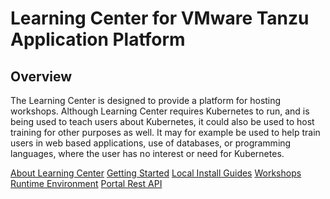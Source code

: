 # Learning Center for VMware Tanzu Application Platform <!-- omit in toc -->

## Overview
The Learning Center is designed to provide a platform for hosting workshops. Although Learning Center requires
Kubernetes to run, and is being used to teach users about Kubernetes, it could also be used to host training for other
purposes as well. It may for example be used to help train users in web based applications, use of databases, or
programming languages, where the user has no interest or need for Kubernetes.

[About Learning Center](about-learning-center/about.md)
[Getting Started](getting-started/about.md)
[Local Install Guides](local-install-guides/about.md)
[Workshops](workshop-content/about.md)
[Runtime Environment](runtime-environment/about.md)
[Portal Rest API](portal-rest-api/about.md)